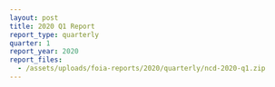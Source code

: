 ```yaml
---
layout: post
title: 2020 Q1 Report
report_type: quarterly
quarter: 1
report_year: 2020
report_files:
  - /assets/uploads/foia-reports/2020/quarterly/ncd-2020-q1.zip
---
```

